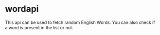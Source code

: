 # wordapi
This api can be used to fetch random English Words. You can also check if a word is present in the list or not.
